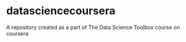 # datasciencecoursera
A repository created as a part of The Data Science Toolbox course on coursera
